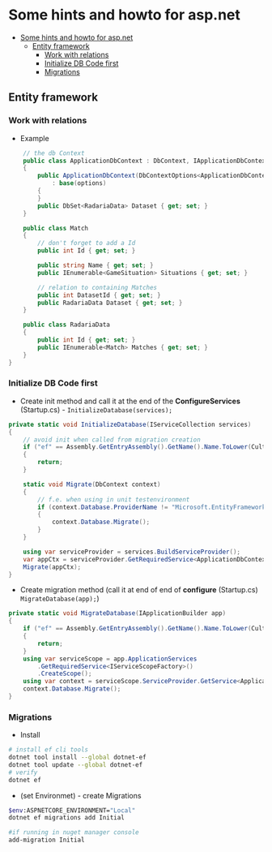 # Some hints and howto for asp.net

- [Some hints and howto for asp.net](#some-hints-and-howto-for-aspnet)
  - [Entity framework](#entity-framework)
    - [Work with relations](#work-with-relations)
    - [Initialize DB Code first](#initialize-db-code-first)
    - [Migrations](#migrations)

## Entity framework

### Work with relations

* Example
```c#
    // the db Context 
    public class ApplicationDbContext : DbContext, IApplicationDbContext
    {
        public ApplicationDbContext(DbContextOptions<ApplicationDbContext> options)
            : base(options)
        {
        }
        public DbSet<RadariaData> Dataset { get; set; }
    }

    public class Match
    {
        // don't forget to add a Id
        public int Id { get; set; }

        public string Name { get; set; }
        public IEnumerable<GameSituation> Situations { get; set; }

        // relation to containing Matches
        public int DatasetId { get; set; }
        public RadariaData Dataset { get; set; }
    }

    public class RadariaData
    {
        public int Id { get; set; }
        public IEnumerable<Match> Matches { get; set; }
    }
}
```

### Initialize DB Code first

* Create init method and call it at the end of the **ConfigureServices** (Startup.cs) -  `InitializeDatabase(services);`
```c#
private static void InitializeDatabase(IServiceCollection services)
{
    // avoid init when called from migration creation
    if ("ef" == Assembly.GetEntryAssembly().GetName().Name.ToLower(CultureInfo.InvariantCulture))
    {
        return;
    }

    static void Migrate(DbContext context)
    {
        // f.e. when using in unit testenvironment
        if (context.Database.ProviderName != "Microsoft.EntityFrameworkCore.InMemory")
        {
            context.Database.Migrate();
        }
    }

    using var serviceProvider = services.BuildServiceProvider();
    var appCtx = serviceProvider.GetRequiredService<ApplicationDbContext>();
    Migrate(appCtx);
}
```
* Create migration method (call it at end of end of **configure** (Startup.cs)  `MigrateDatabase(app);`)
``` c#
private static void MigrateDatabase(IApplicationBuilder app)
{
    if ("ef" == Assembly.GetEntryAssembly().GetName().Name.ToLower(CultureInfo.InvariantCulture))
    {
        return;
    }
    using var serviceScope = app.ApplicationServices
        .GetRequiredService<IServiceScopeFactory>()
        .CreateScope();
    using var context = serviceScope.ServiceProvider.GetService<ApplicationDbContext>();
    context.Database.Migrate();
}
```

### Migrations

* Install
``` bash
# install ef cli tools
dotnet tool install --global dotnet-ef
dotnet tool update --global dotnet-ef
# verify
dotnet ef
```
* (set Environmet) - create Migrations
``` bash
$env:ASPNETCORE_ENVIRONMENT="Local"
dotnet ef migrations add Initial

#if running in nuget manager console
add-migration Initial
```

